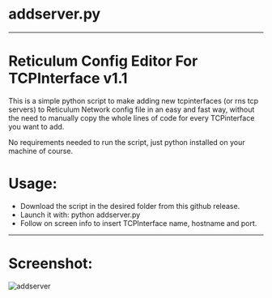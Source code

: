 # addserver.py
-----
# Reticulum Config Editor For TCPInterface v1.1

This is a simple python script to make adding new tcpinterfaces (or rns tcp servers) to Reticulum Network config file in an easy and fast way, 
without the need to manually copy the whole lines of code for every TCPinterface you want to add.

No requirements needed to run the script, just python installed on your machine of course.

# Usage:
- Download the script in the desired folder from this github release.
- Launch it with: python addserver.py
- Follow on screen info to insert TCPInterface name, hostname and port.

-----

# Screenshot:

![addserver](https://github.com/user-attachments/assets/c0b03f5b-373a-4ae8-94c6-d2a0080cbdaf)
